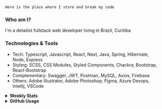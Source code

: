 ```
Here is the place where I store and break my code
```
### Who am I?
I'm a detailist fullstack web developer living in Brazil, Curitiba

### Technologies & Tools
- Tech: Typescript, Javascript, React, Next, Java, Spring, Hibernate, Node, Express
- Styling: SCSS, CSS Modules, Styled Components, Chackra, Bootstrap, React-Bootstrap
- Complementary: Swagger, JWT, Postman, MySQL, Axios, Firebase
- Others: Adobe Illustrator, Adobe Photoshop, Figma, Azure Devops, Intellij, VSCode

<details>
  <summary><b> Weekly Stats</b></summary>
<!--START_SECTION:waka-->

```text
JavaScript   15 hrs 10 mins  ████████████░░░░░░░░░░░░░   47.91 %
CSS          7 hrs 56 mins   ██████▒░░░░░░░░░░░░░░░░░░   25.08 %
TypeScript   6 hrs 3 mins    ████▓░░░░░░░░░░░░░░░░░░░░   19.12 %
JSON         51 mins         ▓░░░░░░░░░░░░░░░░░░░░░░░░   02.71 %
Docker       45 mins         ▓░░░░░░░░░░░░░░░░░░░░░░░░   02.37 %
Other        38 mins         ▓░░░░░░░░░░░░░░░░░░░░░░░░   02.03 %
```

<!--END_SECTION:waka-->
</details>

<details>
  <summary><b> GitHub Usage</b></summary>
  
[![Top Langs](https://github-readme-stats.vercel.app/api/top-langs/?username=gxlpes&&langs_count=9&layout=compact)](https://github.com/anuraghazra/github-readme-stats)

</details>
